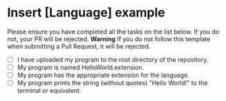 # Insert [Language] example

Please ensure you have completed all the tasks on the list below. If you do not, your PR will be rejected.
__Warning__ If you do not follow this template when submitting a Pull Request, it will be rejected.

- [ ] I have uploaded my program to the root directory of the repository.
- [ ] My program is named HelloWorld.extension.
- [ ] My program has the appropriate extension for the language.
- [ ] My program prints the string (without quotes) "Hello World!" to the terminal or equivalent.
